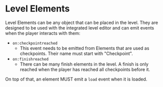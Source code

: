 # Level Elements

Level Elements can be any object that can be placed in the level. They are
designed to be used with the integrated level editor and can emit events
when the player interacts with them:

- `on:checkpointreached`
	- This event needs to be emitted from Elements that are used as checkpoints. Their name must start with "Checkpoint".
- `on:finishreached`
	- There can be many finish elements in the level. A finish is only reached when the player has reached all checkpoints before it.

On top of that, an element MUST emit a `load` event when it is loaded.
